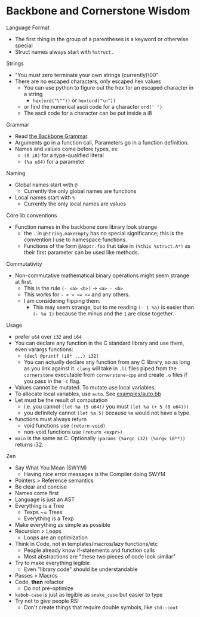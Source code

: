# Backbone and Cornerstone Wisdom

Language Format
- The first thing in the group of a parentheses is a keyword or
  otherwise special
- Struct names always start with `%struct.`
  
Strings
- "You must zero terminate your own strings (currently)\00"
- There are no escaped characters, only escaped hex values
  - You can use python to figure out the hex for an escaped character
    in a string
    - `hex(ord("\""))` or `hex(ord("\n"))`
  - or find the numerical ascii code for a character `ord(' ')`
  - The ascii code for a character can be put inside a i8

Grammar
- Read [the Backbone Grammar](grammars/bb-include.lang).
- Arguments go in a function call, Parameters go in a function
  definition.
- Names and values come before types, ex:
  - `(0 i8)` for a type-qualified literal
  - `(%a u64)` for a parameter

Naming
- Global names start with `@`
  - Currently the only global names are functions
- Local names start with `%`
  - Currently the only local names are values

Core lib conventions
- Function names in the backbone core library look strange
  - the `.` in `@String.makeEmpty` has no special significance; this is the
    convention I use to namespace functions.
  - Functions of the form `@A$ptr.foo` that take in 
    `(%this %struct.A*)` as their first parameter can be used like methods.

Commutativity
- Non-commutative mathematical binary operations might seem strange at first.
  - This is the rule `(- <a> <b>)` -> `<a> - <b>`.
  - This works for `- < > >= <=` and any others.
  - I am considering flipping them. 
    - This may seem strange, but to me reading `(- 1 %a)` is easier
      than `(- %a 1)` because the minus and the `1` are close
      together.

Usage
- prefer `u64` over `i32` and `i64`
- You can declare any function in the C standard library and use them,
  even varargs functions:
  - `(decl @printf (i8* ...) i32)`
  - You can actually declare any function from any C library, so as
    long as you link against it. `clang` will take in `.ll` files
    piped from the `cornerstone` executable from `cornerstone-cpp` and
    create `.o` files if you pass in the `-c` flag.
- Values cannot be mutated. To mutate use local variables.
- To allocate local variables, use `auto`. See [examples/auto.bb](examples/auto.bb)
- Let must be the result of computation
  - i.e. you cannot `(let %a (5 u64))` you must `(let %a (+ 5 (0
    u64)))`
  - you definitely cannot `(let %a 5)` because `%a` would not have a type.
- functions must always return
  - void functions use `(return-void)`
  - non-void functions use `(return <expr>)`
- `main` is the same as C. Optionally `(params (%argc i32) (%argv i8**))` returns i32.

Zen
- Say What You Mean (SWYM)
  - Having nice error messages is the Compiler doing SWYM
- Pointers > Reference semantics
- Be clear and concise
- Names come first
- Language is just an AST
- Everything is a Tree
  - Texps ~= Trees
  - Everything is a Texp
- Make everything as simple as possible
- Recursion > Loops
  - Loops are an optimization
- Think in Code, not in templates/macros/lazy functions/etc
  - People already know if-statements and function calls
  - Most abstractions are "these two pieces of code look similar"
- Try to make everything legible
  - Even "library code" should be understandable
- Passes > Macros
- Code, **then** refactor
  - Do not pre-optimize
- `kabob-case` is just as legible as `snake_case` but easier to type
- Try not to give people RSI
  - Don't create things that require double symbols, like `std::cout`
